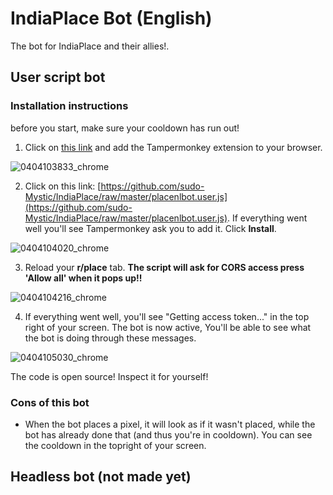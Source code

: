 

# IndiaPlace Bot (English)

The bot for IndiaPlace and their allies!.

## User script bot

### Installation instructions 

before you start, make sure your cooldown has run out!

1. Click on [this link](https://chrome.google.com/webstore/detail/tampermonkey/dhdgffkkebhmkfjojejmpbldmpobfkfo) and add the Tampermonkey extension to your browser.

![0404103833_chrome](https://user-images.githubusercontent.com/67459484/161477698-9378858a-999e-4943-bd71-30f69b9d0823.jpg)


2. Click on this link: [https://github.com/sudo-Mystic/IndiaPlace/raw/master/placenlbot.user.js](https://github.com/sudo-Mystic/IndiaPlace/raw/master/placenlbot.user.js). If everything went well you'll see Tampermonkey ask you to add it. Click **Install**.

![0404104020_chrome](https://user-images.githubusercontent.com/67459484/161477881-b9092fe3-046d-4a09-8440-e740156a4f96.jpg)


3. Reload your **r/place** tab. 
 **The script will ask for CORS access press 'Allow all' when it pops up!!**
 
![0404104216_chrome](https://user-images.githubusercontent.com/67459484/161478047-8ebcf10b-e3bc-4510-8eeb-02d704464781.jpg)


4. If everything went well, you'll see "Getting access token..." in the top right of your screen. The bot is now active, You'll be able to see what the bot is doing through these messages.

![0404105030_chrome](https://user-images.githubusercontent.com/67459484/161478829-3fdaa41c-5587-4477-8353-dbbc4f2587a9.jpg)




The code is open source! Inspect it for yourself!

### Cons of this bot

- When the bot places a pixel, it will look as if it wasn't placed, while the bot has already done that (and thus you're in cooldown). You can see the cooldown in the topright of your screen.

## Headless bot (not made yet)

